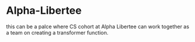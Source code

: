 # Alpha-Libertee
this can be a palce where CS cohort at Alpha Libertee can work together as a team on creating a transformer function.
